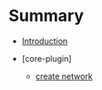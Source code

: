 # Summary

* [Introduction](README.md)


* [core-plugin]
    * [create network](core_plugin/create_network.md)

